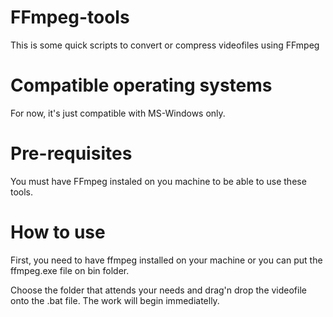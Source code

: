 # FFmpeg-tools
This is some quick scripts to convert or compress videofiles using FFmpeg

# Compatible operating systems
For now, it's just compatible with MS-Windows only.

# Pre-requisites
You must have FFmpeg instaled on you machine to be able to use these tools.

# How to use
First, you need to have ffmpeg installed on your machine or you can put the ffmpeg.exe file on bin folder.

Choose the folder that attends your needs and drag'n drop the videofile onto the .bat file.
The work will begin immediatelly.